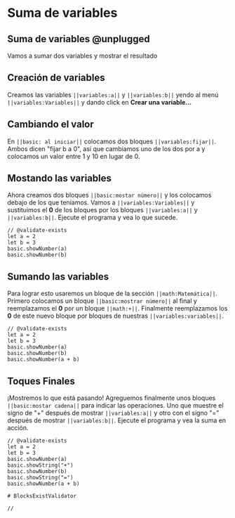 # Suma de variables

## Suma de variables @unplugged

Vamos a sumar dos variables y mostrar el resultado


## Creación de variables

Creamos las variables ``||variables:a||`` y ``||variables:b||`` yendo al menú ``||variables:Variables||`` y dando click en **Crear una variable...**



## Cambiando el valor

En ``||basic: al iniciar||`` colocamos  dos bloques ``||variables:fijar||``. Ambos dicen "fijar b a 0", así que cambiamos uno de los dos por a y colocamos un valor entre 1 y 10 en lugar de 0.




## Mostando las variables

Ahora creamos dos bloques ``||basic:mostar número||`` y los colocamos debajo de los que teníamos.
Vamos a  ``||variables:Variables||`` y sustituimos el **0** de los bloques por los bloques ``||variables:a||`` y  ``||variables:b||``.
Ejecute el programa y vea lo que sucede.

```blocks
// @validate-exists
let a = 2
let b = 3
basic.showNumber(a)
basic.showNumber(b)
```

## Sumando las variables 

Para lograr esto usaremos un bloque de la sección ``||math:Matemática||``. Primero colocamos un bloque ``||basic:mostrar número||`` al final y reemplazamos el **0** por un bloque ``||math:+||``.
Finalmente reemplazamos los **0** de este nuevo bloque por bloques de nuestras ``||variables:variables||``.


```blocks
// @validate-exists
let a = 2
let b = 3
basic.showNumber(a)
basic.showNumber(b)
basic.showNumber(a + b)

```

## Toques Finales

¡Mostremos lo que está pasando! Agreguemos finalmente unos bloques ``||basic:mostar cadena||`` para indicar las operaciones. Uno que muestre el signo de "+" después de mostrar ``||variables:a||`` y otro con el signo "=" después de mostrar ``||variables:b||``. Ejecute el programa y vea la suma en acción.

```blocks
// @validate-exists
let a = 2
let b = 3
basic.showNumber(a)
basic.showString("+")
basic.showNumber(b)
basic.showString("=")
basic.showNumber(a + b)

```

```validation.global
# BlocksExistValidator
```

```template
//
```
